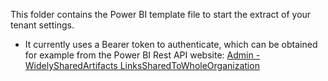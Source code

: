   This folder contains the Power BI template file to start the extract of your tenant settings.
  * It currently uses a Bearer token to authenticate, which can be obtained for example from the Power BI Rest API website:
  [Admin - WidelySharedArtifacts LinksSharedToWholeOrganization]([url](https://learn.microsoft.com/en-us/rest/api/power-bi/admin/widely-shared-artifacts-links-shared-to-whole-organization#code-try-0)https://learn.microsoft.com/en-us/rest/api/power-bi/admin/widely-shared-artifacts-links-shared-to-whole-organization#code-try-0)

